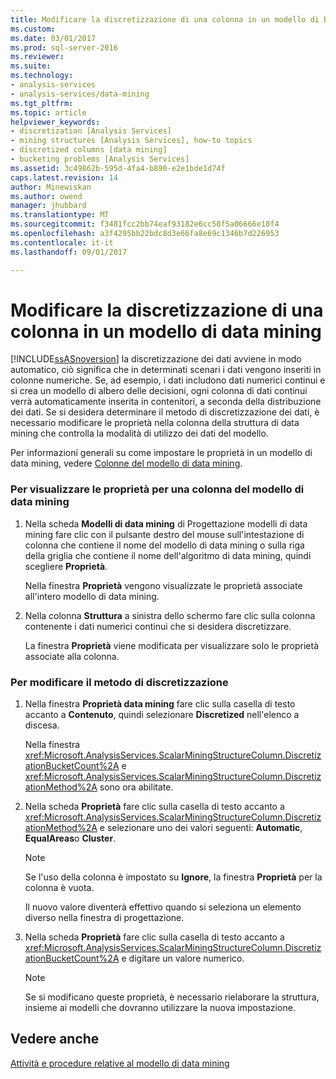 ```yaml
---
title: Modificare la discretizzazione di una colonna in un modello di Data Mining | Documenti Microsoft
ms.custom: 
ms.date: 03/01/2017
ms.prod: sql-server-2016
ms.reviewer: 
ms.suite: 
ms.technology:
- analysis-services
- analysis-services/data-mining
ms.tgt_pltfrm: 
ms.topic: article
helpviewer_keywords:
- discretization [Analysis Services]
- mining structures [Analysis Services], how-to topics
- discretized columns [data mining]
- bucketing problems [Analysis Services]
ms.assetid: 3c49862b-595d-4fa4-b890-e2e1bde1d74f
caps.latest.revision: 14
author: Minewiskan
ms.author: owend
manager: jhubbard
ms.translationtype: MT
ms.sourcegitcommit: f3481fcc2bb74eaf93182e6cc58f5a06666e10f4
ms.openlocfilehash: a3f4295bb22bdc8d3e66fa8e69c1346b7d226953
ms.contentlocale: it-it
ms.lasthandoff: 09/01/2017

---
```

# <a name="change-the-discretization-of-a-column-in-a-mining-model"></a>Modificare la discretizzazione di una colonna in un modello di data mining
  [!INCLUDE[ssASnoversion](../../includes/ssasnoversion-md.md)] la discretizzazione dei dati avviene in modo automatico, ciò significa che in determinati scenari i dati vengono inseriti in colonne numeriche. Se, ad esempio, i dati includono dati numerici continui e si crea un modello di albero delle decisioni, ogni colonna di dati continui verrà automaticamente inserita in contenitori, a seconda della distribuzione dei dati. Se si desidera determinare il metodo di discretizzazione dei dati, è necessario modificare le proprietà nella colonna della struttura di data mining che controlla la modalità di utilizzo dei dati del modello.  
  
 Per informazioni generali su come impostare le proprietà in un modello di data mining, vedere [Colonne del modello di data mining](../../analysis-services/data-mining/mining-model-columns.md).  
  
### <a name="to-display-the-properties-for-a-mining-model-column"></a>Per visualizzare le proprietà per una colonna del modello di data mining  
  
1.  Nella scheda **Modelli di data mining** di Progettazione modelli di data mining fare clic con il pulsante destro del mouse sull'intestazione di colonna che contiene il nome del modello di data mining o sulla riga della griglia che contiene il nome dell'algoritmo di data mining, quindi scegliere **Proprietà**.  
  
     Nella finestra **Proprietà** vengono visualizzate le proprietà associate all'intero modello di data mining.  
  
2.  Nella colonna **Struttura** a sinistra dello schermo fare clic sulla colonna contenente i dati numerici continui che si desidera discretizzare.  
  
     La finestra **Proprietà** viene modificata per visualizzare solo le proprietà associate alla colonna.  
  
### <a name="to-change-the-discretization-method"></a>Per modificare il metodo di discretizzazione  
  
1.  Nella finestra **Proprietà data mining** fare clic sulla casella di testo accanto a **Contenuto**, quindi selezionare **Discretized** nell'elenco a discesa.  
  
     Nella finestra <xref:Microsoft.AnalysisServices.ScalarMiningStructureColumn.DiscretizationBucketCount%2A> e <xref:Microsoft.AnalysisServices.ScalarMiningStructureColumn.DiscretizationMethod%2A> sono ora abilitate.  
  
2.  Nella scheda **Proprietà** fare clic sulla casella di testo accanto a <xref:Microsoft.AnalysisServices.ScalarMiningStructureColumn.DiscretizationMethod%2A> e selezionare uno dei valori seguenti: **Automatic**, **EqualAreas**o **Cluster**.  
  
    > [!NOTE]  
    >  Se l'uso della colonna è impostato su **Ignore**, la finestra **Proprietà** per la colonna è vuota.  
  
     Il nuovo valore diventerà effettivo quando si seleziona un elemento diverso nella finestra di progettazione.  
  
3.  Nella scheda **Proprietà** fare clic sulla casella di testo accanto a <xref:Microsoft.AnalysisServices.ScalarMiningStructureColumn.DiscretizationBucketCount%2A> e digitare un valore numerico.  
  
    > [!NOTE]  
    >  Se si modificano queste proprietà, è necessario rielaborare la struttura, insieme ai modelli che dovranno utilizzare la nuova impostazione.  
  
## <a name="see-also"></a>Vedere anche  
 [Attività e procedure relative al modello di data mining](../../analysis-services/data-mining/mining-model-tasks-and-how-tos.md)  
  
  
